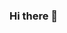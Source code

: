 ### Hi there 👋

<!--
**AgungRamadhani26/AgungRamadhani26** is a ✨ _special_ ✨ repository because its `README.md` (this file) appears on your GitHub profile.

Here are some ideas to get you started:

- 🔭 I’m currently working on PHP
- 🌱 I’m currently learning node js
-->
